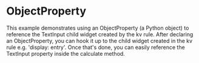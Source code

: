# ObjectProperty

This example demonstrates using an ObjectProperty (a Python object) to
reference the TextInput child widget created by the kv rule. After declaring
an ObjectProperty, you can hook it up to the child widget created in the kv 
rule e.g. 'display: entry'. Once that's done, you can easily reference the
TextInput property inside the calculate method.
